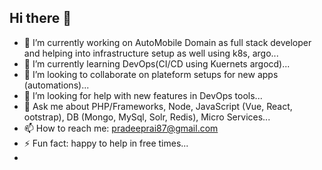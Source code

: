 ## Hi there 👋

- 🔭 I’m currently working on AutoMobile Domain as full stack developer and helping into infrastructure setup as well using k8s, argo... 
- 🌱 I’m currently learning DevOps(CI/CD using Kuernets argocd)...
- 👯 I’m looking to collaborate on plateform setups for new apps (automations)...
- 🤔 I’m looking for help with new features in DevOps tools...
- 💬 Ask me about PHP/Frameworks, Node, JavaScript (Vue, React, ootstrap), DB (Mongo, MySql, Solr, Redis), Micro Services...
- 📫 How to reach me: pradeeprai87@gmail.com
- ⚡ Fun fact: happy to help in free times...
- 
<!--
**pradeeprai87/pradeeprai87** is a ✨ _special_ ✨ repository because its `README.md` (this file) appears on your GitHub profile.

Here are some ideas to get you started:

- 🔭 I’m currently working on ...
- 🌱 I’m currently learning ...
- 👯 I’m looking to collaborate on ...
- 🤔 I’m looking for help with ...
- 💬 Ask me about ...
- 📫 How to reach me: ...
- 😄 Pronouns: ...
- ⚡ Fun fact: ...
-->
